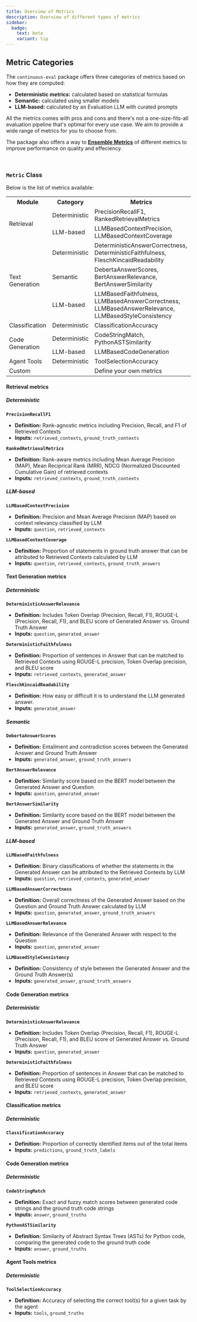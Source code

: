 ```yaml
---
title: Overview of Metrics
description: Overview of different types of metrics
sidebar:
  badge:
    text: beta
    variant: tip
---
```


## Metric Categories

The `continuous-eval` package offers three categories of metrics based on how they are computed:

- **Deterministic metrics:** calculated based on statistical formulas
- **Semantic:** calculated using smaller models
- **LLM-based:** calculated by an Evaluation LLM with curated prompts

All the metrics comes with pros and cons and there's not a one-size-fits-all evaluation pipeline that's optimal for every use case. We aim to provide a wide range of metrics for you to choose from.

The package also offers a way to [**Ensemble Metrics**](/v0.3/metrics/ensembling_classifier/) of different metrics to improve performance on quality and effeciency.


<br>

### `Metric` Class 

Below is the list of metrics available:

<table>
    <tr>
        <th>Module</th>
        <th>Category</th>
        <th>Metrics</th>
    </tr>
    <tr>
        <td rowspan="2">Retrieval</td>
        <td>Deterministic</td>
        <td>PrecisionRecallF1, RankedRetrievalMetrics</td>
    </tr>
    <tr>
        <td>LLM-based</td>
        <td>LLMBasedContextPrecision, LLMBasedContextCoverage</td>
    </tr>
    <tr>
        <td rowspan="3">Text Generation</td>
        <td>Deterministic</td>
        <td>DeterministicAnswerCorrectness, DeterministicFaithfulness, FleschKincaidReadability</td>
    </tr>
    <tr>
        <td>Semantic</td>
        <td>DebertaAnswerScores, BertAnswerRelevance, BertAnswerSimilarity</td>
    </tr>
    <tr>
        <td>LLM-based</td>
        <td>LLMBasedFaithfulness, LLMBasedAnswerCorrectness, LLMBasedAnswerRelevance, LLMBasedStyleConsistency</td>
    </tr>
    <tr>
        <td rowspan="1">Classification</td>
        <td>Deterministic</td>
        <td>ClassificationAccuracy</td>
    </tr>
    <tr>
        <td rowspan="2">Code Generation</td>
        <td>Deterministic</td>
        <td>CodeStringMatch, PythonASTSimilarity</td>
    </tr>
    <tr>
        <td>LLM-based</td>
        <td>LLMBasedCodeGeneration</td>
    </tr>
    <tr>
        <td>Agent Tools</td>
        <td>Deterministic</td>
        <td>ToolSelectionAccuracy</td>
    </tr>
    <tr>
        <td>Custom</td>
        <td></td>
        <td>Define your own metrics</td>
    </tr>
</table>


#### Retrieval metrics

##### Deterministic

**`PrecisionRecallF1`**
- **Definition:** Rank-agnostic metrics including Precision, Recall, and F1 of Retrieved Contexts
- **Inputs:** `retrieved_contexts`, `ground_truth_contexts`

**`RankedRetrievalMetrics`**
- **Definition:** Rank-aware metrics including Mean Average Precision (MAP), Mean Reciprical Rank (MRR), NDCG (Normalized Discounted Cumulative Gain) of retrieved contexts
- **Inputs:** `retrieved_contexts`, `ground_truth_contexts`

##### LLM-based

**`LLMBasedContextPrecision`**
- **Definition:** Precision and Mean Average Precision (MAP) based on context relevancy classified by LLM
- **Inputs:** `question`, `retrieved_contexts`

**`LLMBasedContextCoverage`**
- **Definition:** Proportion of statements in ground truth answer that can be attributed to Retrieved Contexts calculated by LLM
- **Inputs:** `question`, `retrieved_contexts`, `ground_truth_answers`

#### Text Generation metrics

##### Deterministic

**`DeterministicAnswerRelevance`**
- **Definition:** Includes Token Overlap (Precision, Recall, F1), ROUGE-L (Precision, Recall, F1), and BLEU score of Generated Answer vs. Ground Truth Answer
- **Inputs:** `question`, `generated_answer`

**`DeterministicFaithfulness`**
- **Definition:** Proportion of sentences in Answer that can be matched to Retrieved Contexts using ROUGE-L precision, Token Overlap precision, and BLEU score
- **Inputs:** `retrieved_contexts`, `generated_answer`

**`FleschKincaidReadability`**
- **Definition:** How easy or difficult it is to understand the LLM generated answer.
- **Inputs:** `generated_answer`

##### Semantic

**`DebertaAnswerScores`**
- **Definition:** Entailment and contradiction scores between the Generated Answer and Ground Truth Answer
- **Inputs:** `generated_answer`, `ground_truth_answers`

**`BertAnswerRelevance`**
- **Definition:** Similarity score based on the BERT model between the Generated Answer and Question
- **Inputs:** `question`, `generated_answer`

**`BertAnswerSimilarity`**
- **Definition:** Similarity score based on the BERT model between the Generated Answer and Ground Truth Answer
- **Inputs:** `generated_answer`, `ground_truth_answers`

##### LLM-based

**`LLMBasedFaithfulness`**
- **Definition:** Binary classifications of whether the statements in the Generated Answer can be attributed to the Retrieved Contexts by LLM
- **Inputs:** `question`, `retrieved_contexts`, `generated_answer`

**`LLMBasedAnswerCorrectness`**
- **Definition:** Overall correctness of the Generated Answer based on the Question and Ground Truth Answer calculated by LLM
- **Inputs:** `question`, `generated_answer`, `ground_truth_answers`

**`LLMBasedAnswerRelevance`**
- **Definition:** Relevance of the Generated Answer with respect to the Question
- **Inputs:** `question`, `generated_answer`

**`LLMBasedStyleConsistency`**
- **Definition:** Consistency of style between the Generated Answer and the Ground Truth Answer(s)
- **Inputs:** `generated_answer`, `ground_truth_answers`

#### Code Generation metrics

##### Deterministic

**`DeterministicAnswerRelevance`**
- **Definition:** Includes Token Overlap (Precision, Recall, F1), ROUGE-L (Precision, Recall, F1), and BLEU score of Generated Answer vs. Ground Truth Answer
- **Inputs:** `question`, `generated_answer`

**`DeterministicFaithfulness`**
- **Definition:** Proportion of sentences in Answer that can be matched to Retrieved Contexts using ROUGE-L precision, Token Overlap precision, and BLEU score
- **Inputs:** `retrieved_contexts`, `generated_answer`

#### Classification metrics

##### Deterministic

**`ClassificationAccuracy`**
- **Definition:** Proportion of correctly identified items out of the total items
- **Inputs:** `predictions`, `ground_truth_labels`

#### Code Generation metrics

##### Deterministic

**`CodeStringMatch`**
- **Definition:** Exact and fuzzy match scores between generated code strings and the ground truth code strings
- **Inputs:** `answer`, `ground_truths`

**`PythonASTSimilarity`**
- **Definition:** Similarity of Abstract Syntax Trees (ASTs) for Python code, comparing the generated code to the ground truth code
- **Inputs:** `answer`, `ground_truths`

#### Agent Tools metrics

##### Deterministic

**`ToolSelectionAccuracy`**
- **Definition:** Accuracy of selecting the correct tool(s) for a given task by the agent
- **Inputs:** `tools`, `ground_truths`